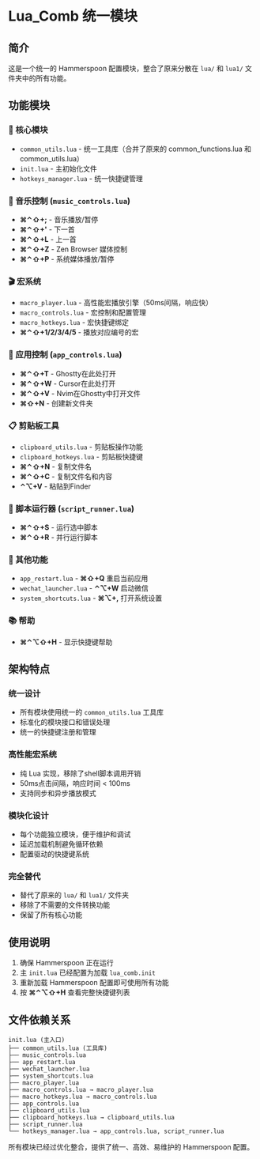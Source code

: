 # Lua_Comb 统一模块

## 简介
这是一个统一的 Hammerspoon 配置模块，整合了原来分散在 `lua/` 和 `lua1/` 文件夹中的所有功能。

## 功能模块

### 🔧 核心模块
- `common_utils.lua` - 统一工具库（合并了原来的 common_functions.lua 和 common_utils.lua）
- `init.lua` - 主初始化文件
- `hotkeys_manager.lua` - 统一快捷键管理

### 🎵 音乐控制 (`music_controls.lua`)
- **⌘⌃⇧+;** - 音乐播放/暂停
- **⌘⌃⇧+'** - 下一首
- **⌘⌃⇧+L** - 上一首
- **⌘⌃⇧+Z** - Zen Browser 媒体控制
- **⌘⌃⇧+P** - 系统媒体播放/暂停

### 🎬 宏系统
- `macro_player.lua` - 高性能宏播放引擎（50ms间隔，响应快）
- `macro_controls.lua` - 宏控制和配置管理
- `macro_hotkeys.lua` - 宏快捷键绑定
- **⌘⌃⇧+1/2/3/4/5** - 播放对应编号的宏

### 📱 应用控制 (`app_controls.lua`)
- **⌘⌃⇧+T** - Ghostty在此处打开
- **⌘⌃⇧+W** - Cursor在此处打开
- **⌘⌃⇧+V** - Nvim在Ghostty中打开文件
- **⌘⇧+N** - 创建新文件夹

### 📋 剪贴板工具
- `clipboard_utils.lua` - 剪贴板操作功能
- `clipboard_hotkeys.lua` - 剪贴板快捷键
- **⌘⌃⇧+N** - 复制文件名
- **⌘⌃⇧+C** - 复制文件名和内容
- **⌃⌥+V** - 粘贴到Finder

### 🏃 脚本运行器 (`script_runner.lua`)
- **⌘⌃⇧+S** - 运行选中脚本
- **⌘⌃⇧+R** - 并行运行脚本

### 📱 其他功能
- `app_restart.lua` - **⌘⇧+Q** 重启当前应用
- `wechat_launcher.lua` - **⌃⌥+W** 启动微信
- `system_shortcuts.lua` - **⌘⌥+,** 打开系统设置

### 📚 帮助
- **⌘⌃⌥⇧+H** - 显示快捷键帮助

## 架构特点

### 统一设计
- 所有模块使用统一的 `common_utils.lua` 工具库
- 标准化的模块接口和错误处理
- 统一的快捷键注册和管理

### 高性能宏系统
- 纯 Lua 实现，移除了shell脚本调用开销
- 50ms点击间隔，响应时间 < 100ms
- 支持同步和异步播放模式

### 模块化设计
- 每个功能独立模块，便于维护和调试
- 延迟加载机制避免循环依赖
- 配置驱动的快捷键系统

### 完全替代
- 替代了原来的 `lua/` 和 `lua1/` 文件夹
- 移除了不需要的文件转换功能
- 保留了所有核心功能

## 使用说明

1. 确保 Hammerspoon 正在运行
2. 主 `init.lua` 已经配置为加载 `lua_comb.init`
3. 重新加载 Hammerspoon 配置即可使用所有功能
4. 按 **⌘⌃⌥⇧+H** 查看完整快捷键列表

## 文件依赖关系

```
init.lua (主入口)
├── common_utils.lua (工具库)
├── music_controls.lua
├── app_restart.lua  
├── wechat_launcher.lua
├── system_shortcuts.lua
├── macro_player.lua
├── macro_controls.lua → macro_player.lua
├── macro_hotkeys.lua → macro_controls.lua
├── app_controls.lua
├── clipboard_utils.lua
├── clipboard_hotkeys.lua → clipboard_utils.lua
├── script_runner.lua
└── hotkeys_manager.lua → app_controls.lua, script_runner.lua
```

所有模块已经过优化整合，提供了统一、高效、易维护的 Hammerspoon 配置。 